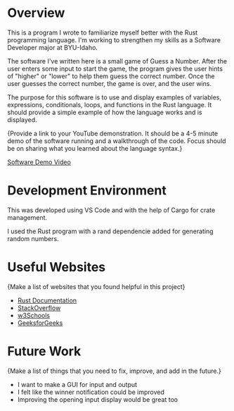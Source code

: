 # Overview

This is a program I wrote to familiarize myself better with the Rust programming language. I'm working to strengthen my skills as a Software Developer major at BYU-Idaho.

The software I've written here is a small game of Guess a Number. After the user enters some input to start the game, the program gives the user hints of "higher" or "lower" to help them guess the correct number. Once the user guesses the correct number, the game is over, and the user wins.

The purpose for this software is to use and display examples of variables, expressions, conditionals, loops, and functions in the Rust language. It should provide a simple example of how the language works and is displayed.

{Provide a link to your YouTube demonstration. It should be a 4-5 minute demo of the software running and a walkthrough of the code. Focus should be on sharing what you learned about the language syntax.}

[Software Demo Video](http://youtube.link.goes.here)

# Development Environment

This was developed using VS Code and with the help of Cargo for crate management.

I used the Rust program with a rand dependencie added for generating random numbers.

# Useful Websites

{Make a list of websites that you found helpful in this project}

- [Rust Documentation](https://doc.rust-lang.org/stable/rust-by-example/)
- [StackOverflow](https://stackoverflow.com/)
- [w3Schools](https://www.w3schools.io/languages/rust-tutorials/)
- [GeeksforGeeks](https://www.geeksforgeeks.org/)

# Future Work

{Make a list of things that you need to fix, improve, and add in the future.}

- I want to make a GUI for input and output
- I felt like the winner notification could be improved
- Improving the opening input display would be great too